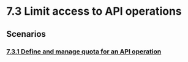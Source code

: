 # 7.3 Limit access to API operations 

## Scenarios


### [7.3.1 Define and manage quota for an API operation](7.3.1-define-and-manage-quota-for-an-api-operation)
